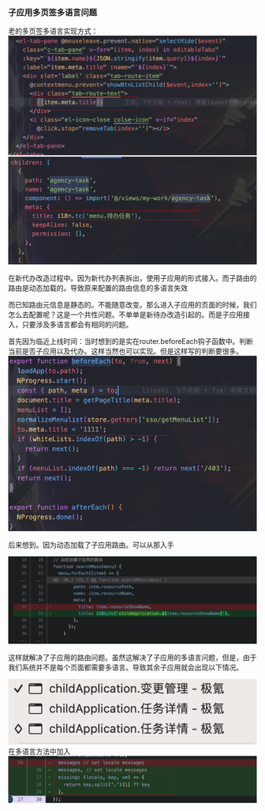 ### 子应用多页签多语言问题
老的多页签多语言实现方式：
![](./../images/image.png)
![](./../images/image1.png)


在新代办改造过程中。因为新代办列表拆出，使用子应用的形式接入。而子路由的路由是动态加载的。导致原来配置的路由信息的多语言失效


而已知路由元信息是静态的。不能随意改变。那么进入子应用的页面的时候，我们怎么去配置呢？这是一个共性问题。不单单是新待办改造引起的。而是子应用接入，只要涉及多语言都会有相同的问题。

首先因为临近上线时间：当时想到的是实在router.beforeEach钩子函数中。判断当前是否子应用以及代办。这样当然也可以实现。但是这样写的判断要很多。
![](./../images/image2.png)

后来想到。因为动态加载了子应用路由。可以从那入手

![](./../images/image3.png)

这样就解决了子应用的路由问题。虽然这解决了子应用的多语言问题，但是，由于我们系统并不是每个页面都需要多语言。导致其余子应用就会出现以下情况。

![](./../images/image4.png)
在多语言方法中加入
![](./../images/image5.png)
